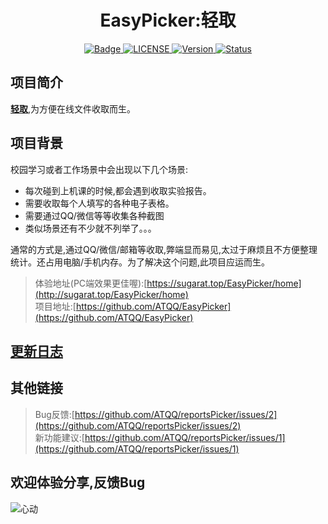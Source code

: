# <h1 align="center">EasyPicker:轻取</h1>

<p align="center">
	<a href="https://996.icu/#/en_US">
		<img src="https://img.shields.io/badge/link-996.icu-%23FF4D5B.svg?style=flat-square"
			 alt="Badge">
	</a>
	<a href="https://github.com/996icu/996.ICU/blob/master/LICENSE">
		<img src="https://img.shields.io/badge/license-Anti%20996-blue.svg?style=flat-square"
			 alt="LICENSE">
	</a>
 	<a href="https://github.com/ATQQ/reportsPicker/releases">
		<img src="https://img.shields.io/badge/version-2.1.0-brightgreen.svg"
			 alt="Version">
	</a>
 	<a href="https://sugarat.top/EasyPicker/home">
		<img src="https://img.shields.io/badge/status-updating-success.svg"
			 alt="Status">
	</a>
</p>


## 项目简介
**[轻取](http://sugarat.top/EasyPicker/home)**,为方便在线文件收取而生。

## 项目背景
校园学习或者工作场景中会出现以下几个场景:
* 每次碰到上机课的时候,都会遇到收取实验报告。
* 需要收取每个人填写的各种电子表格。
* 需要通过QQ/微信等等收集各种截图
* 类似场景还有不少就不列举了。。。

通常的方式是,通过QQ/微信/邮箱等收取,弊端显而易见,太过于麻烦且不方便整理统计。还占用电脑/手机内存。为了解决这个问题,此项目应运而生。

>体验地址(PC端效果更佳喔):[https://sugarat.top/EasyPicker/home](http://sugarat.top/EasyPicker/home)<br>
>项目地址:[https://github.com/ATQQ/EasyPicker](https://github.com/ATQQ/EasyPicker)

## [更新日志](updateLog.md)

## 其他链接
>Bug反馈:[https://github.com/ATQQ/reportsPicker/issues/2](https://github.com/ATQQ/reportsPicker/issues/2)<br>
>新功能建议:[https://github.com/ATQQ/reportsPicker/issues/1](https://github.com/ATQQ/reportsPicker/issues/1)
## 欢迎体验分享,反馈Bug
![心动](http://sugarat.top/WebHomeWork/WebUI/img/心动.gif)
